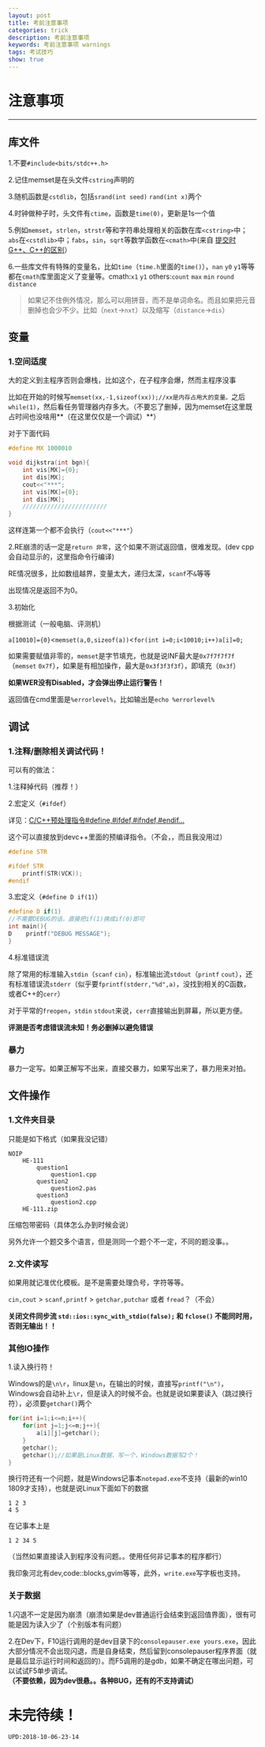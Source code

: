 ```yaml
---
layout: post
title: 考前注意事项
categories: trick
description: 考前注意事项
keywords: 考前注意事项 warnings
tags: 考试技巧
show: true
---
```


# 注意事项

---

## 库文件

1.不要`#include<bits/stdc++.h>`

2.记住memset是在头文件`cstring`声明的

3.随机函数是`cstdlib`，包括`srand(int seed)` `rand(int x)`两个

4.时钟做种子时，头文件有`ctime`，函数是`time(0)`，更新是1s一个值

5.例如`memset`，`strlen`，`strstr`等和字符串处理相关的函数在库`<cstring>`中；`abs`在`<cstdlib>`中；`fabs`，`sin`，`sqrt`等数学函数在`<cmath>`中(来自 [提交时G++、C++的区别](https://blog.csdn.net/disparity_cjk/article/details/53261160)）

6.一些库文件有特殊的变量名，比如`time`（`time.h`里面的`time()`），`nan` `y0` `y1`等等都在`cmath`库里面定义了变量等。cmath:`x1` `y1` others:`count` `max` `min` `round` `distance`

>如果记不住例外情况，那么可以用拼音，而不是单词命名。而且如果把元音删掉也会少不少。比如（`next`->`nxt`）以及缩写（`distance`->`dis`）

## 变量

### 1.空间适度

大的定义到主程序否则会爆栈，比如这个，在子程序会爆，然而主程序没事

比如在开始的时候写`memset(xx,-1,sizeof(xx));//xx是内存占用大的变量。`之后`while(1)`，然后看任务管理器内存多大。（不要忘了删掉，因为memset在这里既占时间也没啥用**（在这里仅仅是一个调试）**）

对于下面代码
```cpp
#define MX 1000010

void dijkstra(int bgn){
    int vis[MX]={0};
    int dis[MX];
    cout<<"***";
    int vis[MX]={0};
    int dis[MX];
    ////////////////////////
}
```

这样连第一个都不会执行（`cout<<"***"`）

2.RE崩溃的话一定是`return 非零`，这个如果不测试返回值，很难发现。(dev cpp 会自动显示的，这里指命令行编译)

RE情况很多，比如数组越界，变量太大，递归太深，`scanf`不`&`等等

出现情况是返回不为0。

3.初始化

根据测试（一般电脑、评测机）

`a[10010]={0}`\<`memset(a,0,sizeof(a))`\<`for(int i=0;i<10010;i++)a[i]=0;`

如果需要赋值非零的，`memset`是字节填充，也就是说INF最大是`0x7f7f7f7f`（`memset` `0x7f`），如果是有相加操作，最大是`0x3f3f3f3f`），即填充（`0x3f`）

**如果WER没有Disabled，才会弹出停止运行警告！**

返回值在cmd里面是`%errorlevel%`，比如输出是`echo %errorlevel%`

## 调试

### 1.**注释/删除相关调试代码！**

可以有的做法：

1.注释掉代码（推荐！）

2.宏定义（`#ifdef`）

详见：[C/C++预处理指令#define,#ifdef,#ifndef,#endif…](https://www.cnblogs.com/zi-xing/p/4550246.html)

这个可以直接放到devc++里面的预编译指令。（不会，，而且我没用过）

```cpp
#define STR

#ifdef STR
    printf(STR(VCK));
#endif
```

3.宏定义（`#define D if(1)`）

```cpp
#define D if(1)
//不需要DEBUG的话，直接把if(1)换成if(0)即可
int main(){
D    printf("DEBUG MESSAGE");
}
```

4.标准错误流

除了常用的标准输入`stdin`（`scanf` `cin`），标准输出流`stdout`（`printf` `cout`），还有标准错误流`stderr`（似乎要`fprintf(stderr,"%d",a)`，没找到相关的C函数，或者C++的`cerr`）

对于平常的`freopen`，`stdin` `stdout`来说，`cerr`直接输出到屏幕，所以更方便。

**评测是否考虑错误流未知！务必删掉以避免错误**

### 暴力

暴力一定写。如果正解写不出来，直接交暴力，如果写出来了，暴力用来对拍。

## 文件操作

### 1.文件夹目录

只能是如下格式（如果我没记错）

```
NOIP
    HE-111
        question1
            question1.cpp
        question2
            question2.pas
        question3
            question2.cpp
    HE-111.zip
```

压缩包带密码（具体怎么办到时候会说）

另外允许一个题交多个语言，但是测同一个题个不一定，不同的题没事。。

### 2.文件读写

如果用就记准优化模板。是不是需要处理负号，字符等等。

`cin,cout` > `scanf,printf` > `getchar,putchar` 或者 `fread`？（不会）

**关闭文件同步流 `std::ios::sync_with_stdio(false);` 和 `fclose()` 不能同时用，否则无输出！！**

### 其他IO操作

1.读入换行符！

Windows的是`\n\r`，linux是`\n`，在输出的时候，直接写`printf("\n")`，Windows会自动补上`\r`，但是读入的时候不会。也就是说如果要读入（跳过换行符），必须要`getchar()`两个
```cpp
for(int i=1;i<=n;i++){
    for(int j=1;j<=m;j++){
        a[i][j]=getchar();
    }
    getchar();
    getchar();//如果是Linux数据，写一个，Windows数据写2个！
}
```

换行符还有一个问题，就是Windows记事本`notepad.exe`不支持（最新的win10 1809才支持），也就是说Linux下面如下的数据
```
1 2 3
4 5
```
在记事本上是
```
1 2 34 5
```
（当然如果直接读入到程序没有问题。。使用任何非记事本的程序都行）

我印象河北有dev,code::blocks,gvim等等，此外，`write.exe`写字板也支持。

### 关于数据

1.闪退不一定是因为崩溃（崩溃如果是dev普通运行会结束到返回值界面），很有可能是因为读入少了（个别版本有问题）

2.在Dev下，F10运行调用的是dev目录下的`consolepauser.exe yours.exe`，因此大部分情况不会出现闪退，而是自身结束，然后留到consolepauser程序界面（就是最后显示运行时间和返回的）。而F5调用的是gdb，如果不确定在哪出问题，可以试试F5单步调试。**（不要依赖，因为dev很悬。。各种BUG，还有的不支持调试）**


# 未完待续！

```
UPD:2018-10-06-23-14
```